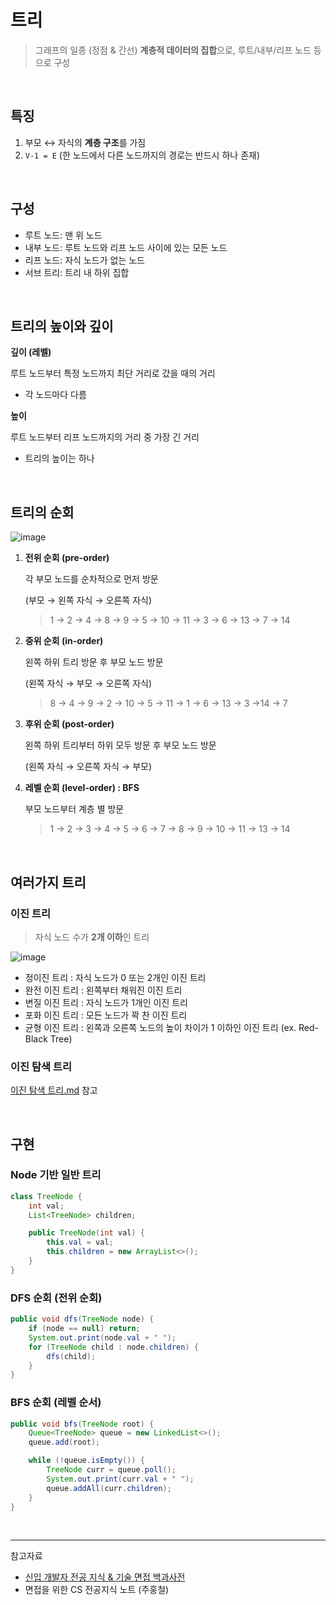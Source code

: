 # 트리

> 그래프의 일종 (정점 & 간선)
**계층적 데이터의 집합**으로, 루트/내부/리프 노드 등으로 구성
> 
<br>

## 특징

1. 부모 ↔ 자식의 **계층 구조**를 가짐
2. `V-1 = E` (한 노드에서 다른 노드까지의 경로는 반드시 하나 존재)

<br>

## 구성

- 루트 노드: 맨 위 노드
- 내부 노드: 루트 노드와 리프 노드 사이에 있는 모든 노드
- 리프 노드: 자식 노드가 없는 노드
- 서브 트리: 트리 내 하위 집합

<br>

## 트리의 높이와 깊이

**깊이 (레벨)**

루트 노드부터 특정 노드까지 최단 거리로 갔을 때의 거리

- 각 노드마다 다름

**높이**

루트 노드부터 리프 노드까지의 거리 중 가장 긴 거리

- 트리의 높이는 하나

<br>

## 트리의 순회

![image](https://github.com/user-attachments/assets/3388ec31-7a92-4109-b77a-40682a418947)

1. **전위 순회 (pre-order)**
    
    각 부모 노드를 순차적으로 먼저 방문
    
    (부모 → 왼쪽 자식 → 오른쪽 자식)
    
    > 1 → 2 → 4 → 8 → 9 → 5 → 10 → 11 → 3 → 6 → 13 → 7 → 14
    > 
2. **중위 순회 (in-order)**
    
    왼쪽 하위 트리 방문 후 부모 노드 방문
    
    (왼쪽 자식 → 부모 → 오른쪽 자식)
    
    > 8 → 4 → 9 → 2 → 10 → 5 → 11 → 1 → 6 → 13 → 3 →14 → 7
    > 
3. **후위 순회 (post-order)**
    
    왼쪽 하위 트리부터 하위 모두 방문 후 부모 노드 방문
    
    (왼쪽 자식 → 오른쪽 자식 → 부모)
    
4. **레벨 순회 (level-order) : BFS**
    
    부모 노드부터 계층 별 방문
    
    > 1 → 2 → 3 → 4 → 5 → 6 → 7 → 8 → 9 → 10 → 11 → 13 → 14
    > 

<br>

## 여러가지 트리

### 이진 트리

> 자식 노드 수가 **2개 이하**인 트리
> 

![image](https://github.com/user-attachments/assets/4e4c7e43-e6a3-415f-b67e-a5449efd65f9)

- 정이진 트리 : 자식 노드가 0 또는 2개인 이진 트리
- 완전 이진 트리 : 왼쪽부터 채워진 이진 트리
- 변질 이진 트리 : 자식 노드가 1개인 이진 트리
- 포화 이진 트리 : 모든 노드가 꽉 찬 이진 트리
- 균형 이진 트리 : 왼쪽과 오른쪽 노드의 높이 차이가 1 이하인 이진 트리 (ex. Red-Black Tree)

### 이진 탐색 트리

[이진 탐색 트리.md](https://github.com/truuuely/2025-CS-Study/blob/main/Data%20Structure/%EC%9D%B4%EC%A7%84%20%ED%83%90%EC%83%89%20%ED%8A%B8%EB%A6%AC.md
) 참고

<br>

## 구현

### Node 기반 일반 트리

```java
class TreeNode {
    int val;
    List<TreeNode> children;

    public TreeNode(int val) {
        this.val = val;
        this.children = new ArrayList<>();
    }
}
```

### DFS 순회 (전위 순회)

```java
public void dfs(TreeNode node) {
    if (node == null) return;
    System.out.print(node.val + " ");
    for (TreeNode child : node.children) {
        dfs(child);
    }
}
```

### BFS 순회 (레벨 순서)

```java
public void bfs(TreeNode root) {
    Queue<TreeNode> queue = new LinkedList<>();
    queue.add(root);

    while (!queue.isEmpty()) {
        TreeNode curr = queue.poll();
        System.out.print(curr.val + " ");
        queue.addAll(curr.children);
    }
}
```

<br>

---

참고자료

- [신입 개발자 전공 지식 & 기술 면접 백과사전](https://github.com/gyoogle/tech-interview-for-developer/blob/master/Computer%20Science/Data%20Structure/Tree.md)
- 면접을 위한 CS 전공지식 노트 (주홍철)
